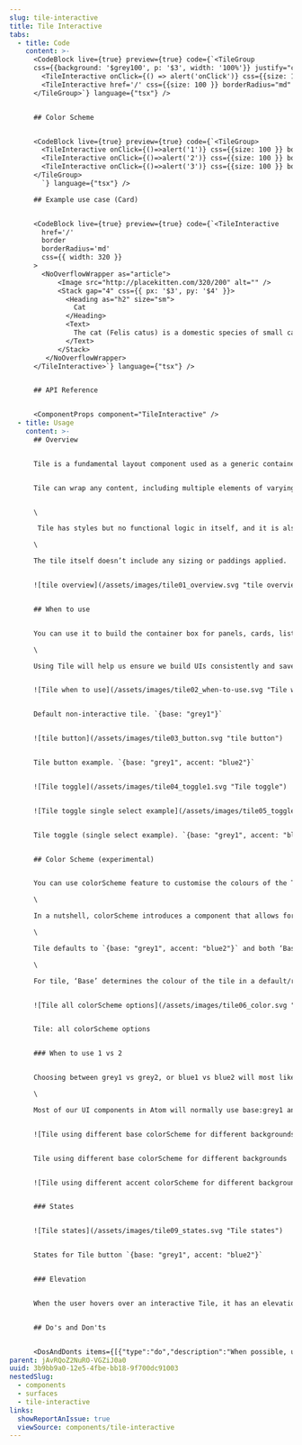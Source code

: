 ```yaml
---
slug: tile-interactive
title: Tile Interactive
tabs:
  - title: Code
    content: >-
      <CodeBlock live={true} preview={true} code={`<TileGroup
      css={{background: '$grey100', p: '$3', width: '100%'}} justify="center">
        <TileInteractive onClick={() => alert('onClick')} css={{size: 100 }} borderRadius="md" />
        <TileInteractive href='/' css={{size: 100 }} borderRadius="md" border />
      </TileGroup>`} language={"tsx"} />


      ## Color Scheme


      <CodeBlock live={true} preview={true} code={`<TileGroup>
        <TileInteractive onClick={()=>alert('1')} css={{size: 100 }} borderRadius="md" border colorScheme={{ base: 'blue1' }} />
        <TileInteractive onClick={()=>alert('2')} css={{size: 100 }} borderRadius="md" border colorScheme={{ base: 'purple2' }} />
        <TileInteractive onClick={()=>alert('3')} css={{size: 100 }} borderRadius="md" border colorScheme={{ base: 'grey2' }} />
      </TileGroup>
        `} language={"tsx"} />

      ## Example use case (Card)


      <CodeBlock live={true} preview={true} code={`<TileInteractive
        href='/'
        border
        borderRadius='md'
        css={{ width: 320 }}
      >
        <NoOverflowWrapper as="article">
            <Image src="http://placekitten.com/320/200" alt="" />
            <Stack gap="4" css={{ px: '$3', py: '$4' }}>
              <Heading as="h2" size="sm">
                Cat
              </Heading>
              <Text>
                The cat (Felis catus) is a domestic species of small carnivorous mammal.
              </Text>
            </Stack>
         </NoOverflowWrapper>
      </TileInteractive>`} language={"tsx"} />


      ## API Reference


      <ComponentProps component="TileInteractive" />
  - title: Usage
    content: >-
      ## Overview


      Tile is a fundamental layout component used as a generic container to build the surface of panels, cards, lists and other content components that group information.


      Tile can wrap any content, including multiple elements of varying types and sizes, like images, text, buttons, links, badges, icons, etc.


      \

       Tile has styles but no functional logic in itself, and it is also used to provide common styles for [Tile button](https://atomlearning.design/components/surfaces/tile-interactive) and [Tile toggle](https://atomlearning.design/components/surfaces/tile-toggle-group) which are interactive elements.\

      \

      The tile itself doesn’t include any sizing or paddings applied.


      ![tile overview](/assets/images/tile01_overview.svg "tile overview")


      ## When to use


      You can use it to build the container box for panels, cards, lists, and other content components that group information.\

      \

      Using Tile will help us ensure we build UIs consistently and save time when designers are deciding styles and when developers are building them.


      ![Tile when to use](/assets/images/tile02_when-to-use.svg "Tile when to use")


      Default non-interactive tile. `{base: "grey1"}`


      ![tile button](/assets/images/tile03_button.svg "tile button")


      Tile button example. `{base: "grey1", accent: "blue2"}`


      ![Tile toggle](/assets/images/tile04_toggle1.svg "Tile toggle")


      ![Tile toggle single select example](/assets/images/tile05_toggle2.svg "Tile toggle single select example")


      Tile toggle (single select example). `{base: "grey1", accent: "blue2"}`


      ## Color Scheme (experimental)


      You can use colorScheme feature to customise the colours of the Tile. ColorScheme is experimental. You can read more about how it currently works and available options on [the repository's github](https://github.com/Atom-Learning/components/tree/main/lib/src/experiments/color-scheme#readme).\

      \

      In a nutshell, colorScheme introduces a component that allows for base and accent theme properties, as well as an interactive contrast mode that affects all interactive components. The 'base' property is used for the base colors of the wrapped component, while "accent" is used for highlighted and interactive elements.\

      \

      Tile defaults to `{base: "grey1", accent: "blue2"}` and both ‘Base’ and ‘Accent’ currently accept any of the following options: grey1, grey2, blue1, blue2, purple1, purple2...\

      \

      For tile, ‘Base’ determines the colour of the tile in a default/resting state (including its hover, pressed, focus), and ‘Accent’ determines the colour when the tile is selected (including its hover, pressed, focus).


      ![Tile all colorScheme options](/assets/images/tile06_color.svg "Tile all colorScheme options")


      Tile: all colorScheme options


      ### When to use 1 vs 2


      Choosing between grey1 vs grey2, or blue1 vs blue2 will most likely be determined by the background where the component is displayed and the emphasis that you want it to have against the rest of the UI elements on the page/section.\

      \

      Most of our UI components in Atom will normally use base:grey1 and accent:blue1, and you can mix-match any of these.


      ![Tile using different base colorScheme for different backgrounds](/assets/images/tile07_basecolor.svg "Tile using different base colorScheme for different backgrounds")


      Tile using different base colorScheme for different backgrounds


      ![Tile using different accent colorScheme for different backgrounds when selected](/assets/images/tile08_accentcolor.svg "Tile using different accent colorScheme for different backgrounds when selected")


      ### States


      ![Tile states](/assets/images/tile09_states.svg "Tile states")


      States for Tile button `{base: "grey1", accent: "blue2"}`


      ### Elevation


      When the user hovers over an interactive Tile, it has an elevation defined by a shadow and a position change.


      ## Do's and Don'ts


      <DosAndDonts items={[{"type":"do","description":"When possible, user border colour to separate the tile from the background.","image":"/assets/images/tile11_do.svg"},{"type":"dont","description":"Don't use too pale text inside tiles to avoid accessibility issues.","image":"/assets/images/tile12_dont.svg"},{"type":"do","description":"Group Tiles by theme using the same colorScheme and consistent styles.","image":"/assets/images/tile13_do.svg"},{"type":"avoid","description":"Using mismatching tiles with different styles when they are part of the same group."}]} />
parent: jAvRQoZ2NuRO-VGZiJ0a0
uuid: 3b9bb9a0-12e5-4fbe-bb18-9f700dc91003
nestedSlug:
  - components
  - surfaces
  - tile-interactive
links:
  showReportAnIssue: true
  viewSource: components/tile-interactive
---
```

